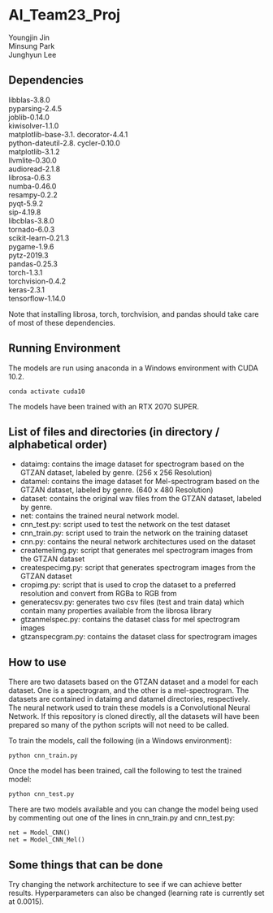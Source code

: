 # AI_Team23_Proj
Youngjin Jin  
Minsung Park  
Junghyun Lee  

## Dependencies
libblas-3.8.0        
pyparsing-2.4.5      
joblib-0.14.0        
kiwisolver-1.1.0     
matplotlib-base-3.1. 
decorator-4.4.1      
python-dateutil-2.8. 
cycler-0.10.0        
matplotlib-3.1.2     
llvmlite-0.30.0      
audioread-2.1.8      
librosa-0.6.3        
numba-0.46.0         
resampy-0.2.2        
pyqt-5.9.2           
sip-4.19.8           
libcblas-3.8.0      
tornado-6.0.3        
scikit-learn-0.21.3  
pygame-1.9.6  
pytz-2019.3     
pandas-0.25.3     
torch-1.3.1  
torchvision-0.4.2  
keras-2.3.1   
tensorflow-1.14.0

Note that installing librosa, torch, torchvision, and pandas should take care of most of these dependencies.  

## Running Environment
The models are run using anaconda in a Windows environment with CUDA 10.2.  
```
conda activate cuda10
```
The models have been trained with an RTX 2070 SUPER.  

## List of files and directories (in directory / alphabetical order)
- dataimg: contains the image dataset for spectrogram based on the GTZAN dataset, labeled by genre. (256 x 256 Resolution)
- datamel: contains the image dataset for Mel-spectrogram based on the GTZAN dataset, labeled by genre. (640 x 480 Resolution)
- dataset: contains the original wav files from the GTZAN dataset, labeled by genre.
- net: contains the trained neural network model.
- cnn_test.py: script used to test the network on the test dataset
- cnn_train.py: script used to train the network on the training dataset
- cnn.py: contains the neural network architectures used on the dataset
- createmelimg.py: script that generates mel spectrogram images from the GTZAN dataset
- createspecimg.py: script that generates spectrogram images from the GTZAN dataset
- cropimg.py: script that is used to crop the dataset to a preferred resolution and convert from RGBa to RGB from
- generatecsv.py: generates two csv files (test and train data) which contain many properties available from the librosa library
- gtzanmelspec.py: contains the dataset class for mel spectrogram images
- gtzanspecgram.py: contains the dataset class for spectrogram images

## How to use
There are two datasets based on the GTZAN dataset and a model for each dataset. One is a spectrogram, and the other is a mel-spectrogram. The datasets are contained in dataimg and datamel directories, respectively. The neural network used to train these models is a Convolutional Neural Network. If this repository is cloned directly, all the datasets will have been prepared so many of the python scripts will not need to be called.  

To train the models, call the following (in a Windows environment):
```
python cnn_train.py
```

Once the model has been trained, call the following to test the trained model:
```
python cnn_test.py
```

There are two models available and you can change the model being used by commenting out one of the lines in cnn_train.py and cnn_test.py:
```
net = Model_CNN()
net = Model_CNN_Mel()
```

## Some things that can be done
Try changing the network architecture to see if we can achieve better results. Hyperparameters can also be changed (learning rate is currently set at 0.0015).
